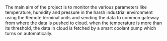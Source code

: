 The main aim of the project is to monitor the various parameters like temperature, humidity and pressure in the harsh industrial environment 
using the Remote terminal units and sending the data to common gateway from where the data is pushed to cloud. when the temperature is more than its threshold, the data in cloud is fetched by a
smart coolant pump which turns on automatically.
